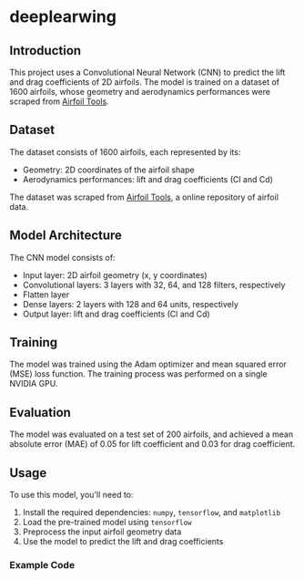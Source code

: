 # deeplearwing

## Introduction

This project uses a Convolutional Neural Network (CNN) to predict the lift and drag coefficients of 2D airfoils. The model is trained on a dataset of 1600 airfoils, whose geometry and aerodynamics performances were scraped from [Airfoil Tools](http://airfoiltools.com/).

## Dataset

The dataset consists of 1600 airfoils, each represented by its:

* Geometry: 2D coordinates of the airfoil shape
* Aerodynamics performances: lift and drag coefficients (Cl and Cd)

The dataset was scraped from [Airfoil Tools](http://airfoiltools.com/), a online repository of airfoil data.

## Model Architecture

The CNN model consists of:

* Input layer: 2D airfoil geometry (x, y coordinates)
* Convolutional layers: 3 layers with 32, 64, and 128 filters, respectively
* Flatten layer
* Dense layers: 2 layers with 128 and 64 units, respectively
* Output layer: lift and drag coefficients (Cl and Cd)

## Training

The model was trained using the Adam optimizer and mean squared error (MSE) loss function. The training process was performed on a single NVIDIA GPU.

## Evaluation

The model was evaluated on a test set of 200 airfoils, and achieved a mean absolute error (MAE) of 0.05 for lift coefficient and 0.03 for drag coefficient.

## Usage

To use this model, you'll need to:

1. Install the required dependencies: `numpy`, `tensorflow`, and `matplotlib`
2. Load the pre-trained model using `tensorflow`
3. Preprocess the input airfoil geometry data
4. Use the model to predict the lift and drag coefficients

### Example Code
